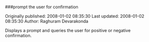 ###prompt the user for confirmation

Originally published: 2008-01-02 08:35:30
Last updated: 2008-01-02 08:35:30
Author: Raghuram Devarakonda

Displays a prompt and queries the user for positive or negative confirmation.
